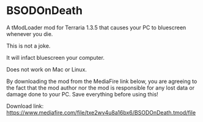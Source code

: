 # BSODOnDeath
A tModLoader mod for Terraria 1.3.5 that causes your PC to bluescreen whenever you die.

This is not a joke.

It will infact bluescreen your computer.

Does not work on Mac or Linux.

By downloading the mod from the MediaFire link below, you are agreeing to the fact that the mod author nor the mod is responsible for any lost data or damage done to your PC. Save everything before using this!

Download link: https://www.mediafire.com/file/txe2wv4u8a16bx6/BSODOnDeath.tmod/file
